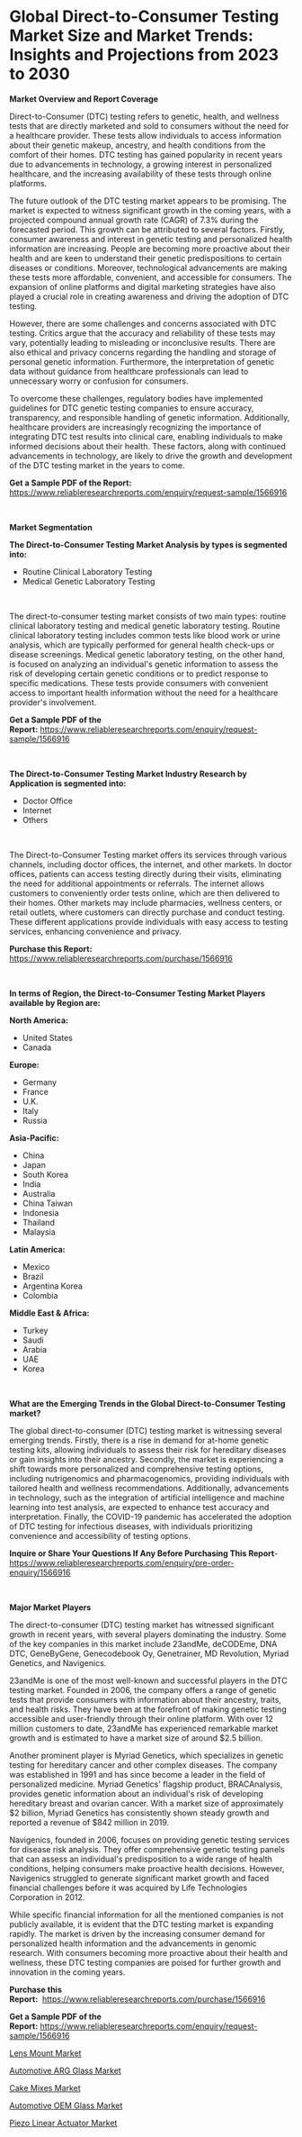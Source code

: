 <p><h1>Global Direct-to-Consumer Testing Market Size and Market Trends: Insights and Projections from 2023 to 2030</h1></p><p><strong>Market Overview and Report Coverage</strong></p>
<p><p>Direct-to-Consumer (DTC) testing refers to genetic, health, and wellness tests that are directly marketed and sold to consumers without the need for a healthcare provider. These tests allow individuals to access information about their genetic makeup, ancestry, and health conditions from the comfort of their homes. DTC testing has gained popularity in recent years due to advancements in technology, a growing interest in personalized healthcare, and the increasing availability of these tests through online platforms.</p><p>The future outlook of the DTC testing market appears to be promising. The market is expected to witness significant growth in the coming years, with a projected compound annual growth rate (CAGR) of 7.3% during the forecasted period. This growth can be attributed to several factors. Firstly, consumer awareness and interest in genetic testing and personalized health information are increasing. People are becoming more proactive about their health and are keen to understand their genetic predispositions to certain diseases or conditions. Moreover, technological advancements are making these tests more affordable, convenient, and accessible for consumers. The expansion of online platforms and digital marketing strategies have also played a crucial role in creating awareness and driving the adoption of DTC testing.</p><p>However, there are some challenges and concerns associated with DTC testing. Critics argue that the accuracy and reliability of these tests may vary, potentially leading to misleading or inconclusive results. There are also ethical and privacy concerns regarding the handling and storage of personal genetic information. Furthermore, the interpretation of genetic data without guidance from healthcare professionals can lead to unnecessary worry or confusion for consumers.</p><p>To overcome these challenges, regulatory bodies have implemented guidelines for DTC genetic testing companies to ensure accuracy, transparency, and responsible handling of genetic information. Additionally, healthcare providers are increasingly recognizing the importance of integrating DTC test results into clinical care, enabling individuals to make informed decisions about their health. These factors, along with continued advancements in technology, are likely to drive the growth and development of the DTC testing market in the years to come.</p></p>
<p><strong>Get a Sample PDF of the Report:</strong> <a href="https://www.reliableresearchreports.com/enquiry/request-sample/1566916">https://www.reliableresearchreports.com/enquiry/request-sample/1566916</a></p>
<p>&nbsp;</p>
<p><strong>Market Segmentation</strong></p>
<p><strong>The Direct-to-Consumer Testing Market Analysis by types is segmented into:</strong></p>
<p><ul><li>Routine Clinical Laboratory Testing</li><li>Medical Genetic Laboratory Testing</li></ul></p>
<p>&nbsp;</p>
<p><p>The direct-to-consumer testing market consists of two main types: routine clinical laboratory testing and medical genetic laboratory testing. Routine clinical laboratory testing includes common tests like blood work or urine analysis, which are typically performed for general health check-ups or disease screenings. Medical genetic laboratory testing, on the other hand, is focused on analyzing an individual's genetic information to assess the risk of developing certain genetic conditions or to predict response to specific medications. These tests provide consumers with convenient access to important health information without the need for a healthcare provider's involvement.</p></p>
<p><strong>Get a Sample PDF of the Report:</strong>&nbsp;<a href="https://www.reliableresearchreports.com/enquiry/request-sample/1566916">https://www.reliableresearchreports.com/enquiry/request-sample/1566916</a></p>
<p>&nbsp;</p>
<p><strong>The Direct-to-Consumer Testing Market Industry Research by Application is segmented into:</strong></p>
<p><ul><li>Doctor Office</li><li>Internet</li><li>Others</li></ul></p>
<p>&nbsp;</p>
<p><p>The Direct-to-Consumer Testing market offers its services through various channels, including doctor offices, the internet, and other markets. In doctor offices, patients can access testing directly during their visits, eliminating the need for additional appointments or referrals. The internet allows customers to conveniently order tests online, which are then delivered to their homes. Other markets may include pharmacies, wellness centers, or retail outlets, where customers can directly purchase and conduct testing. These different applications provide individuals with easy access to testing services, enhancing convenience and privacy.</p></p>
<p><strong>Purchase this Report:</strong>&nbsp; <a href="https://www.reliableresearchreports.com/purchase/1566916">https://www.reliableresearchreports.com/purchase/1566916</a></p>
<p>&nbsp;</p>
<p><strong>In terms of Region, the Direct-to-Consumer Testing Market Players available by Region are:</strong></p>
<p>
    <p> <strong> North America: </strong>
        <ul>
            <li>United States</li>
            <li>Canada</li>
        </ul>
        </p> 
    <p> <strong> Europe: </strong>
        <ul>
            <li>Germany</li>
            <li>France</li>
            <li>U.K.</li>
            <li>Italy</li>
            <li>Russia</li>
        </ul>
        </p> 
    <p> <strong> Asia-Pacific: </strong>
        <ul>
            <li>China</li>
            <li>Japan</li>
            <li>South Korea</li>
            <li>India</li>
            <li>Australia</li>
            <li>China Taiwan</li>
            <li>Indonesia</li>
            <li>Thailand</li>
            <li>Malaysia</li>
        </ul>
        </p> 
    <p> <strong> Latin America: </strong>
        <ul>
            <li>Mexico</li>
            <li>Brazil</li>
            <li>Argentina Korea</li>
            <li>Colombia</li>
        </ul>
        </p> 
    <p> <strong> Middle East & Africa: </strong>
        <ul>
            <li>Turkey</li>
            <li>Saudi</li>
            <li>Arabia</li>
            <li>UAE</li>
            <li>Korea</li>
        </ul>
    </p>
    </p>
<p>&nbsp;</p>
<p><strong>What are the Emerging Trends in the Global Direct-to-Consumer Testing market?</strong></p>
<p><p>The global direct-to-consumer (DTC) testing market is witnessing several emerging trends. Firstly, there is a rise in demand for at-home genetic testing kits, allowing individuals to assess their risk for hereditary diseases or gain insights into their ancestry. Secondly, the market is experiencing a shift towards more personalized and comprehensive testing options, including nutrigenomics and pharmacogenomics, providing individuals with tailored health and wellness recommendations. Additionally, advancements in technology, such as the integration of artificial intelligence and machine learning into test analysis, are expected to enhance test accuracy and interpretation. Finally, the COVID-19 pandemic has accelerated the adoption of DTC testing for infectious diseases, with individuals prioritizing convenience and accessibility of testing options.</p></p>
<p><strong>Inquire or Share Your Questions If Any Before Purchasing This Report</strong>- <a href="https://www.reliableresearchreports.com/enquiry/pre-order-enquiry/1566916">https://www.reliableresearchreports.com/enquiry/pre-order-enquiry/1566916</a></p>
<p>&nbsp;</p>
<p><strong>Major Market Players</strong></p>
<p><p>The direct-to-consumer (DTC) testing market has witnessed significant growth in recent years, with several players dominating the industry. Some of the key companies in this market include 23andMe, deCODEme, DNA DTC, GeneByGene, Genecodebook Oy, Genetrainer, MD Revolution, Myriad Genetics, and Navigenics.</p><p>23andMe is one of the most well-known and successful players in the DTC testing market. Founded in 2006, the company offers a range of genetic tests that provide consumers with information about their ancestry, traits, and health risks. They have been at the forefront of making genetic testing accessible and user-friendly through their online platform. With over 12 million customers to date, 23andMe has experienced remarkable market growth and is estimated to have a market size of around $2.5 billion.</p><p>Another prominent player is Myriad Genetics, which specializes in genetic testing for hereditary cancer and other complex diseases. The company was established in 1991 and has since become a leader in the field of personalized medicine. Myriad Genetics' flagship product, BRACAnalysis, provides genetic information about an individual's risk of developing hereditary breast and ovarian cancer. With a market size of approximately $2 billion, Myriad Genetics has consistently shown steady growth and reported a revenue of $842 million in 2019.</p><p>Navigenics, founded in 2006, focuses on providing genetic testing services for disease risk analysis. They offer comprehensive genetic testing panels that can assess an individual's predisposition to a wide range of health conditions, helping consumers make proactive health decisions. However, Navigenics struggled to generate significant market growth and faced financial challenges before it was acquired by Life Technologies Corporation in 2012.</p><p>While specific financial information for all the mentioned companies is not publicly available, it is evident that the DTC testing market is expanding rapidly. The market is driven by the increasing consumer demand for personalized health information and the advancements in genomic research. With consumers becoming more proactive about their health and wellness, these DTC testing companies are poised for further growth and innovation in the coming years.</p></p>
<p><strong>Purchase this Report:</strong>&nbsp;&nbsp;<a href="https://www.reliableresearchreports.com/purchase/1566916">https://www.reliableresearchreports.com/purchase/1566916</a></p>
<p></p>
<p><strong>Get a Sample PDF of the Report:</strong>&nbsp;<a href="https://www.reliableresearchreports.com/enquiry/request-sample/1566916">https://www.reliableresearchreports.com/enquiry/request-sample/1566916</a></p>
<p><p><a href="https://www.linkedin.com/pulse/lens-mount-market-research-report-unlocks-analysis-financial-7b2cf/">Lens Mount Market</a></p><p><a href="https://github.com/prosalinda88/Market-Research-Report-List-1/blob/main/automotive-arg-glass-market.md">Automotive ARG Glass Market</a></p><p><a href="https://medium.com/@gerardowolf/cake-mixes-market-size-growth-forecast-2023-2030-6d7215cddf76">Cake Mixes Market</a></p><p><a href="https://github.com/jonneygiverf/Market-Research-Report-List-1/blob/main/automotive-oem-glass-market.md">Automotive OEM Glass Market</a></p><p><a href="https://www.linkedin.com/pulse/piezo-linear-actuator-market-research-report-unlocks-analysis-1fl4f/">Piezo Linear Actuator Market</a></p></p>